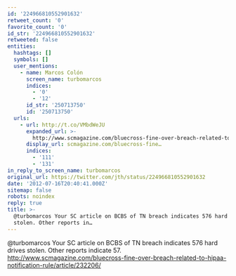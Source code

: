 ```yaml
---
id: '224966810552901632'
retweet_count: '0'
favorite_count: '0'
id_str: '224966810552901632'
retweeted: false
entities:
  hashtags: []
  symbols: []
  user_mentions:
    - name: Marcos Colón
      screen_name: turbomarcos
      indices:
        - '0'
        - '12'
      id_str: '250713750'
      id: '250713750'
  urls:
    - url: http://t.co/VMbdWeJU
      expanded_url: >-
        http://www.scmagazine.com/bluecross-fine-over-breach-related-to-hipaa-notification-rule/article/232206/
      display_url: scmagazine.com/bluecross-fine…
      indices:
        - '111'
        - '131'
in_reply_to_screen_name: turbomarcos
original_url: https://twitter.com/jth/status/224966810552901632
date: '2012-07-16T20:40:41.000Z'
sitemap: false
robots: noindex
reply: true
title: >-
  @turbomarcos Your SC article on BCBS of TN breach indicates 576 hard drives
  stolen. Other reports in…
---
```


@turbomarcos Your SC article on BCBS of TN breach indicates 576 hard drives stolen. Other reports indicate 57. http://www.scmagazine.com/bluecross-fine-over-breach-related-to-hipaa-notification-rule/article/232206/